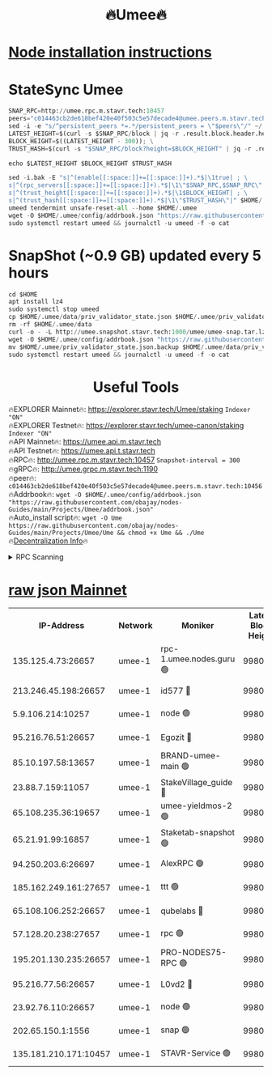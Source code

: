 <h1 align="center"> 🔥Umee🔥</h1>


[Node installation instructions](https://github.com/obajay/nodes-Guides/tree/main/Projects/Umee)
=
# StateSync Umee
```python
SNAP_RPC=http://umee.rpc.m.stavr.tech:10457
peers="c014463cb2de618bef420e40f503c5e57decade4@umee.peers.m.stavr.tech:10456"
sed -i -e "s/^persistent_peers *=.*/persistent_peers = \"$peers\"/" ~/.umee/config/config.toml
LATEST_HEIGHT=$(curl -s $SNAP_RPC/block | jq -r .result.block.header.height); \
BLOCK_HEIGHT=$((LATEST_HEIGHT - 300)); \
TRUST_HASH=$(curl -s "$SNAP_RPC/block?height=$BLOCK_HEIGHT" | jq -r .result.block_id.hash)

echo $LATEST_HEIGHT $BLOCK_HEIGHT $TRUST_HASH

sed -i.bak -E "s|^(enable[[:space:]]+=[[:space:]]+).*$|\1true| ; \
s|^(rpc_servers[[:space:]]+=[[:space:]]+).*$|\1\"$SNAP_RPC,$SNAP_RPC\"| ; \
s|^(trust_height[[:space:]]+=[[:space:]]+).*$|\1$BLOCK_HEIGHT| ; \
s|^(trust_hash[[:space:]]+=[[:space:]]+).*$|\1\"$TRUST_HASH\"|" $HOME/.umee/config/config.toml
umeed tendermint unsafe-reset-all --home $HOME/.umee
wget -O $HOME/.umee/config/addrbook.json "https://raw.githubusercontent.com/obajay/nodes-Guides/main/Projects/Umee/addrbook.json"
sudo systemctl restart umeed && journalctl -u umeed -f -o cat
```
# SnapShot (~0.9 GB) updated every 5 hours
```python
cd $HOME
apt install lz4
sudo systemctl stop umeed
cp $HOME/.umee/data/priv_validator_state.json $HOME/.umee/priv_validator_state.json.backup
rm -rf $HOME/.umee/data
curl -o - -L http://umee.snapshot.stavr.tech:1000/umee/umee-snap.tar.lz4 | lz4 -c -d - | tar -x -C $HOME/.umee --strip-components 2
wget -O $HOME/.umee/config/addrbook.json "https://raw.githubusercontent.com/obajay/nodes-Guides/main/Projects/Umee/addrbook.json"
mv $HOME/.umee/priv_validator_state.json.backup $HOME/.umee/data/priv_validator_state.json
sudo systemctl restart umeed && journalctl -u umeed -f -o cat
```
 <h1 align="center"> Useful Tools</h1>

🔥EXPLORER Mainnet🔥:      https://explorer.stavr.tech/Umee/staking             `Indexer "ON"` \
🔥EXPLORER Testnet🔥:        https://explorer.stavr.tech/umee-canon/staking      `Indexer "ON"` \
🔥API Mainnet🔥:                   https://umee.api.m.stavr.tech \
🔥API Testnet🔥:                     https://umee.api.t.stavr.tech \
🔥RPC🔥:                                   http://umee.rpc.m.stavr.tech:10457                     `Snapshot-interval = 300` \
🔥gRPC🔥:                              http://umee.grpc.m.stavr.tech:1190 \
🔥peer🔥:                     `c014463cb2de618bef420e40f503c5e57decade4@umee.peers.m.stavr.tech:10456` \
🔥Addrbook🔥:    ```wget -O $HOME/.umee/config/addrbook.json "https://raw.githubusercontent.com/obajay/nodes-Guides/main/Projects/Umee/addrbook.json"``` \
🔥Auto_install script🔥: ```wget -O Ume https://raw.githubusercontent.com/obajay/nodes-Guides/main/Projects/Umee/Ume && chmod +x Ume && ./Ume``` \
🔥[Decentralization Info](https://github.com/obajay/StateSync-snapshots/tree/main/Projects/Umee/Decentralization)🔥

<details>
<summary>RPC Scanning</summary>

<h2 align="center"> We scan nodes in real time every 4 hours. And we provide the final result of RPC endpoints.
We cannot influence the operation of these nodes in any way. </h2>


```python
If Voting Power is higher than 0 --> then the Node is a validator of the network and may be subject to attack and be a potential threat to the chain.
```
```python
We marked such validators with a red symbol
```

</details>

[raw json Mainnet](https://rpc-check.umeem.stavr.tech/umeem/rpc-umeem-result.json)
=



<table><tr><th>IP-Address</th><th>Network</th><th>Moniker</th><th>Latest Block Height</th><th>Earliest Block Height</th><th>Catching Up</th><th>Tx Index</th><th>Voting Power</th><th>Scan Time</th></tr><tr><td>135.125.4.73:26657</td><td>umee-1</td><td>rpc-1.umee.nodes.guru 🟢</td><td>9980991</td><td>5167386</td><td>False</td><td>on</td><td>0</td><td>2024-01-04T04:51:50.799588799UTC</td></tr><tr><td>213.246.45.198:26657</td><td>umee-1</td><td>id577 🔴</td><td>9980976</td><td>7100001</td><td>False</td><td>on</td><td>35105475</td><td>2024-01-04T04:50:22.284473798UTC</td></tr><tr><td>5.9.106.214:10257</td><td>umee-1</td><td>node 🟢</td><td>9980986</td><td>7942001</td><td>False</td><td>on</td><td>0</td><td>2024-01-04T04:51:21.188230010UTC</td></tr><tr><td>95.216.76.51:26657</td><td>umee-1</td><td>Egozit 🔴</td><td>9980991</td><td>8262001</td><td>False</td><td>off</td><td>38167299</td><td>2024-01-04T04:51:50.480042707UTC</td></tr><tr><td>85.10.197.58:13657</td><td>umee-1</td><td>BRAND-umee-main 🟢</td><td>9980979</td><td>8427832</td><td>False</td><td>on</td><td>0</td><td>2024-01-04T04:50:37.359638916UTC</td></tr><tr><td>23.88.7.159:11057</td><td>umee-1</td><td>StakeVillage_guide 🔴</td><td>9980985</td><td>9137726</td><td>False</td><td>on</td><td>1415161</td><td>2024-01-04T04:51:11.420969518UTC</td></tr><tr><td>65.108.235.36:19657</td><td>umee-1</td><td>umee-yieldmos-2 🟢</td><td>9980969</td><td>9575548</td><td>False</td><td>on</td><td>0</td><td>2024-01-04T04:49:40.998460341UTC</td></tr><tr><td>65.21.91.99:16857</td><td>umee-1</td><td>Staketab-snapshot 🟢</td><td>9980981</td><td>9721001</td><td>False</td><td>off</td><td>0</td><td>2024-01-04T04:50:50.458425811UTC</td></tr><tr><td>94.250.203.6:26697</td><td>umee-1</td><td>AlexRPC 🟢</td><td>9980976</td><td>9722001</td><td>False</td><td>on</td><td>0</td><td>2024-01-04T04:50:35.079610023UTC</td></tr><tr><td>185.162.249.161:27657</td><td>umee-1</td><td>ttt 🟢</td><td>9980984</td><td>9733423</td><td>False</td><td>on</td><td>0</td><td>2024-01-04T04:51:07.091417931UTC</td></tr><tr><td>65.108.106.252:26657</td><td>umee-1</td><td>qubelabs 🔴</td><td>9980979</td><td>9761001</td><td>False</td><td>on</td><td>36647179</td><td>2024-01-04T04:50:39.804234206UTC</td></tr><tr><td>57.128.20.238:27657</td><td>umee-1</td><td>rpc 🟢</td><td>9980988</td><td>9880933</td><td>False</td><td>on</td><td>0</td><td>2024-01-04T04:51:29.671744529UTC</td></tr><tr><td>195.201.130.235:26657</td><td>umee-1</td><td>PRO-NODES75-RPC 🟢</td><td>9980986</td><td>9880986</td><td>False</td><td>on</td><td>0</td><td>2024-01-04T04:51:17.861040666UTC</td></tr><tr><td>95.216.77.56:26657</td><td>umee-1</td><td>L0vd2 🔴</td><td>9980994</td><td>9880994</td><td>False</td><td>off</td><td>37305093</td><td>2024-01-04T04:52:08.130283173UTC</td></tr><tr><td>23.92.76.110:26657</td><td>umee-1</td><td>node 🟢</td><td>9980998</td><td>9953901</td><td>False</td><td>on</td><td>0</td><td>2024-01-04T04:52:29.562821209UTC</td></tr><tr><td>202.65.150.1:1556</td><td>umee-1</td><td>snap 🟢</td><td>9980986</td><td>9971480</td><td>False</td><td>on</td><td>0</td><td>2024-01-04T04:51:18.874358049UTC</td></tr><tr><td>135.181.210.171:10457</td><td>umee-1</td><td>STAVR-Service 🟢</td><td>9980993</td><td>9975001</td><td>False</td><td>on</td><td>0</td><td>2024-01-04T04:51:57.419769268UTC</td></tr></table>
